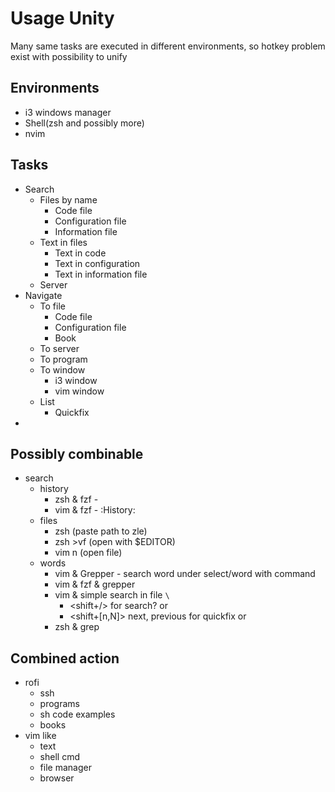 # Usage Unity

Many same tasks are executed in different environments, so hotkey problem exist with possibility to unify

## Environments

* i3 windows manager
* Shell(zsh and possibly more)
* nvim

## Tasks

* Search
	* Files by name
		* Code file
		* Configuration file
		* Information file
	* Text in files
		* Text in code
		* Text in configuration
		* Text in information file
	* Server
* Navigate
	* To file
		* Code file
		* Configuration file
		* Book
	* To server
	* To program
	* To window
		* i3 window
		* vim window
	* List
		* Quickfix
* 

## Possibly combinable

* search
	* history
		* zsh & fzf - <C-R> 
		* vim & fzf - :History: 
	* files
		* zsh <C-t> (paste path to zle)
		* zsh >vf (open with $EDITOR)
		* vim <leader>n (open file)
	* words
		* vim & Grepper - search word under select/word with command
		* vim & fzf & grepper
		* vim & simple search in file `\`
			* <shift+/> for search? or <leader>
			* <shift+[n,N]> next, previous for quickfix or <leader>
		* zsh & grep

## Combined action

* rofi
	* ssh
	* programs
	* sh code examples
	* books
* vim like
	* text
	* shell cmd
	* file manager
	* browser
